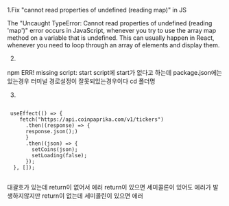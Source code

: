 1.Fix "cannot read properties of undefined (reading map)" in JS

The "Uncaught TypeError: Cannot read properties of undefined (reading 'map')" error occurs in JavaScript, whenever you try to use the array map method on a variable that is undefined. This can usually happen in React, whenever you need to loop through an array of elements and display them.

2.
npm ERR! missing script: start
script에 start가 없다고 하는데 package.json에는 있는경우
터미널 경로설정이 잘못되있는경우이다 cd 폴더명

3.
```

 useEffect(() => {
    fetch("https://api.coinpaprika.com/v1/tickers")
      .then((response) => {
      response.json();)
      }
      .then((json) => {
        setCoins(json);
        setLoading(false);
      });
  }, []);
  
  ```
  
  대괄호가 있는데 return이 없어서 에러
  return이 있으면 세미콜론이 있어도 에러가 발생하지않지만
  return이 없는데 세미콜린이 있으면 에러
